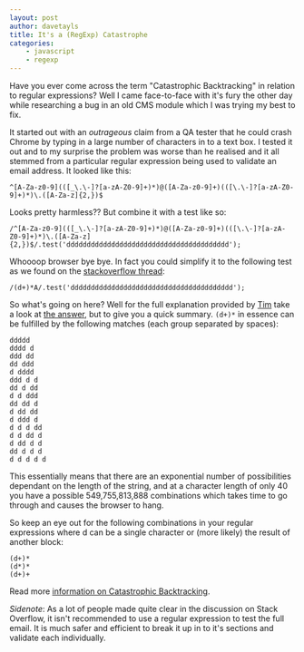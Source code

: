```yaml
---
layout: post
author: davetayls
title: It's a (RegExp) Catastrophe
categories:
    - javascript
    - regexp
---
```


Have you ever come across the term "Catastrophic Backtracking" in relation to regular expressions? Well I came face-to-face with it's fury the other day while researching a bug in an old CMS module which I was trying my best to fix.

It started out with an *outrageous* claim from a QA tester that he could crash Chrome by typing in a large number of characters in to a text box. I tested it out and to my surprise the problem was worse than he realised and it all stemmed from a particular regular expression being used to validate an email address. It looked like this:

    ^[A-Za-z0-9](([_\.\-]?[a-zA-Z0-9]+)*)@([A-Za-z0-9]+)(([\.\-]?[a-zA-Z0-9]+)*)\.([A-Za-z]{2,})$

Looks pretty harmless?? But combine it with a test like so:

    /^[A-Za-z0-9](([_\.\-]?[a-zA-Z0-9]+)*)@([A-Za-z0-9]+)(([\.\-]?[a-zA-Z0-9]+)*)\.([A-Za-z]{2,})$/.test('dddddddddddddddddddddddddddddddddddddddd');

Whoooop browser bye bye. In fact you could simplify it to the following test as we found on the [stackoverflow thread](http://stackoverflow.com/questions/12803859/regexp-and-string-combination-crashes-chrome):

    /(d+)*A/.test('dddddddddddddddddddddddddddddddddddddddd');

So what's going on here? Well for the full explanation provided by [Tim](http://stackoverflow.com/users/20670/tim-pietzcker) take a look at [the answer](http://stackoverflow.com/a/12809054/138733), but to give you a quick summary. `(d+)*` in essence can be fulfilled by the following matches (each group separated by spaces):

    ddddd
    dddd d
    ddd dd
    dd ddd
    d dddd
    ddd d d
    dd d dd
    d d ddd
    dd dd d
    d dd dd
    d ddd d
    d d d dd
    d d dd d
    d dd d d
    dd d d d
    d d d d d

This essentially means that there are an exponential number of possibilities dependant on the length of the string, and at a character length of only 40 you have a possible 549,755,813,888 combinations which takes time to go through and causes the browser to hang.

So keep an eye out for the following combinations in your regular expressions where d can be a single character or (more likely) the result of another block:

    (d+)*
    (d*)*
    (d+)+

Read more [information on Catastrophic Backtracking](http://www.regular-expressions.info/catastrophic.html).

*Sidenote*: As a lot of people made quite clear in the discussion on Stack Overflow, it isn't recommended to use a regular expression to test the full email. It is much safer and efficient to break it up in to it's sections and validate each individually.
